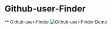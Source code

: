 # Github-user-Finder
** Github-user-Finder
![Github-user-Finder](https://i.ibb.co/55VzvBm/282698b6d1f6.jpg)
[Demo](https://git.io/JcURZ)

